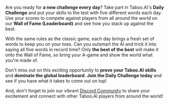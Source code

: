Are you ready for **a new challenge every day**? Take part in Taboo.AI's **Daily Challenge** and put your skills to the test with five different words each day. Use your scores to compete against players from all around the world on our **Wall of Fame (Leaderboard)** and see how you stack up against the best.

With the same rules as the classic game, each day brings a fresh set of words to keep you on your toes. Can you outsmart the AI and trick it into saying all five words in record time? Only **the best of the best** will make it onto the Wall of Fame, so bring your A-game and show the world what you're made of.

Don't miss out on this exciting opportunity to **prove your Taboo.AI skills** and **dominate the global leaderboard**. **Join the Daily Challenge today** and see if you have what it takes to come out on top!

And, don't forget to join our vibrant [Discord Community](https://discord.gg/4vXhTXaR) to share your excitement and connect with other Taboo.AI players from around the world!
